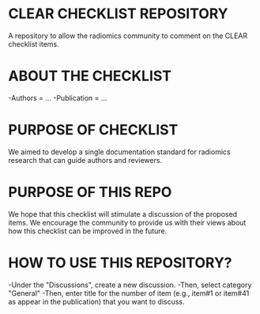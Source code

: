 # CLEAR CHECKLIST REPOSITORY
A repository to allow the radiomics community to comment on the CLEAR checklist items.

# ABOUT THE CHECKLIST
-Authors =  ...
-Publication = ...
# PURPOSE OF CHECKLIST
We aimed to develop a single documentation standard for radiomics research that can guide authors and reviewers. 
# PURPOSE OF THIS REPO
We hope that this checklist will stimulate a discussion of the proposed items. We encourage the community to provide us with their views about how this checklist can be improved in the future. 
# HOW TO USE THIS REPOSITORY?
-Under the "Discussions", create a new discussion.
-Then, select category "General"
-Then, enter title for the number of item (e.g., item#1 or item#41 as appear in the publication) that you want to discuss.
